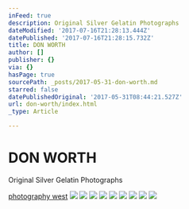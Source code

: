 ```yaml
---
inFeed: true
description: Original Silver Gelatin Photographs
dateModified: '2017-07-16T21:28:13.444Z'
datePublished: '2017-07-16T21:28:15.732Z'
title: DON WORTH
author: []
publisher: {}
via: {}
hasPage: true
sourcePath: _posts/2017-05-31-don-worth.md
starred: false
datePublishedOriginal: '2017-05-31T08:44:21.527Z'
url: don-worth/index.html
_type: Article

---
```

# DON WORTH

Original Silver Gelatin Photographs

[photography west][0]
![](https://the-grid-user-content.s3-us-west-2.amazonaws.com/d517273a-a21e-45bd-aa68-c5112b8e4ce3.jpg)
![](https://the-grid-user-content.s3-us-west-2.amazonaws.com/09fe6174-833e-44d3-a72c-cd81bfd2f1ca.jpg)
![](https://the-grid-user-content.s3-us-west-2.amazonaws.com/2777c557-024e-432b-be8d-8980dbe0cf65.jpg)
![](https://the-grid-user-content.s3-us-west-2.amazonaws.com/30ff3b14-2da7-4ccd-90ab-8adfdcce4016.jpg)
![](https://the-grid-user-content.s3-us-west-2.amazonaws.com/e9472f0a-c197-49d4-a16c-ed4288bb0a74.jpg)
![](https://the-grid-user-content.s3-us-west-2.amazonaws.com/38c38c7c-f0cd-4965-8d46-04158143df14.jpg)
![](https://the-grid-user-content.s3-us-west-2.amazonaws.com/eec864be-ae02-440f-9a28-35c449968ea0.jpg)
![](https://the-grid-user-content.s3-us-west-2.amazonaws.com/d7752fd0-56b5-45da-8ba4-19c161989b66.jpg)
![](https://the-grid-user-content.s3-us-west-2.amazonaws.com/e3b0d9bb-e878-4e84-98bf-aa635c34281d.jpg)

[0]: http://www.photographywest.com/pages/DWBotanicals.htm